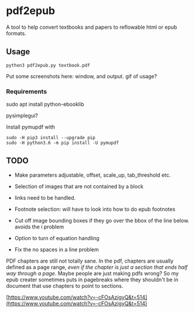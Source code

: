# pdf2epub

A tool to help convert textbooks and papers to reflowable html or epub formats.

## Usage

```
python3 pdf2epub.py textbook.pdf
```

Put some screenshots here: window, and output. gif of usage?



### Requirements

sudo apt install python-ebooklib

pysimplegui?


Install pymupdf with 
```
sudo -H pip3 install --upgrade pip
sudo -H python3.6 -m pip install -U pymupdf
```

## TODO

* Make parameters adjustable, offset, scale_up, tab_threshold etc.

* Selection of images that are not contained by a block
* links need to be handled.
* Footnote selection: will have to look into how to do epub footnotes
* Cut off image bounding boxes if they go over the bbox of the line below. avoids the i problem
* Option to turn of equation handling
* Fix the no spaces in a line problem



PDF chapters are still not totally sane. In the pdf, chapters are usually defined as a page range, *even if the chapter is just a section that ends half way through a page*. Maybe people are just making pdfs wrong? So my epub creater sometimes puts in pagebreaks where they shouldn't be in document that use chapters to point to sections. 



[https://www.youtube.com/watch?v=-cFOsAzigyQ&t=514](https://www.youtube.com/watch?v=-cFOsAzigyQ&t=514)

